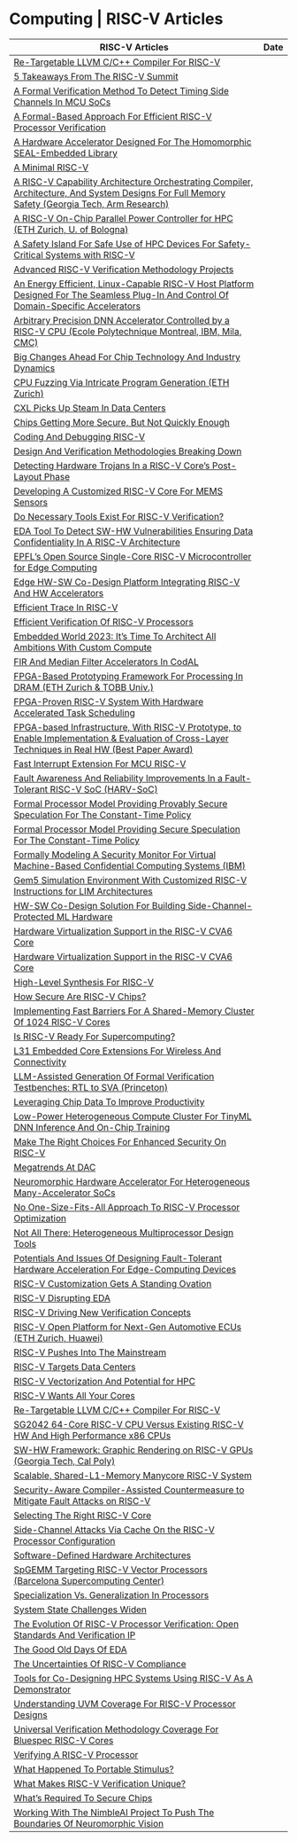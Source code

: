 # Computing \| RISC-V Articles 

| RISC-V Articles | Date |
|---|---|
| [Re-Targetable LLVM C/C++ Compiler For RISC-V](https://codasip.com/2023/07/25/re-targetable-llvm-c-c-plus-plus-compiler-for-riscv/ ) |
| [5 Takeaways From The RISC-V Summit](https://semiengineering.com/5-takeaways-from-the-risc-v-summit/ ) |
| [A Formal Verification Method To Detect Timing Side Channels In MCU SoCs](https://semiengineering.com/a-formal-verification-method-to-detect-timing-side-channels-in-mcu-socs/ ) |
| [A Formal-Based Approach For Efficient RISC-V Processor Verification](https://semiengineering.com/a-formal-based-approach-for-efficient-risc-v-processor-verification/ ) |
| [A Hardware Accelerator Designed For The Homomorphic SEAL-Embedded Library](https://semiengineering.com/a-hardware-accelerator-designed-for-the-homomorphic-seal-embedded-library/ ) |
| [A Minimal RISC-V](https://semiengineering.com/a-minimal-risc-v/ ) |
| [A RISC-V Capability Architecture Orchestrating Compiler, Architecture, And System Designs For Full Memory Safety (Georgia Tech, Arm Research)](https://semiengineering.com/a-risc-v-capability-architecture-orchestrating-compiler-architecture-and-system-designs-for-full-memory-safety/ ) |
| [A RISC-V On-Chip Parallel Power Controller for HPC (ETH Zurich, U. of Bologna)](https://semiengineering.com/a-risc-v-on-chip-parallel-power-controller-for-hpc-eth-zurich-u-of-bologna/ ) |
| [A Safety Island For Safe Use of HPC Devices For Safety-Critical Systems with RISC-V](https://semiengineering.com/a-safety-island-for-safe-use-of-hpc-devices-for-safety-critical-systems-with-risc-v/ ) |
| [Advanced RISC-V Verification Methodology Projects](https://semiengineering.com/advanced-risc-v-verification-methodology-projects/ ) |
| [An Energy Efficient, Linux-Capable RISC-V Host Platform Designed For The Seamless Plug-In And Control Of Domain-Specific Accelerators](https://semiengineering.com/an-energy-efficient-linux-capable-risc-v-host-platform-designed-for-the-seamless-plug-in-and-control-of-domain-specific-accelerators/ ) |
| [Arbitrary Precision DNN Accelerator Controlled by a RISC-V CPU (Ecole Polytechnique Montreal, IBM, Mila, CMC)](https://semiengineering.com/arbitrary-precision-dnn-accelerator-controlled-by-a-risc-v-cpu-ecole-polytechnique-montreal-ibm-mila-cmc/ ) |
| [Big Changes Ahead For Chip Technology And Industry Dynamics](https://semiengineering.com/big-changes-ahead-for-chip-technology-and-industry-dynamics/ ) |
| [CPU Fuzzing Via Intricate Program Generation (ETH Zurich)](https://semiengineering.com/cpu-fuzzing-via-intricate-program-generation-eth-zurich/ ) |
| [CXL Picks Up Steam In Data Centers](https://semiengineering.com/cxl-picks-up-steam-in-data-centers/ ) |
| [Chips Getting More Secure, But Not Quickly Enough](https://semiengineering.com/chips-are-getting-more-secure-but-not-fast-enough/ ) |
| [Coding And Debugging RISC-V](https://semiengineering.com/coding-and-debugging-risc-v/ ) |
| [Design And Verification Methodologies Breaking Down](https://semiengineering.com/design-and-verification-methodologies-breaking-down/ ) |
| [Detecting Hardware Trojans In a RISC-V Core’s Post-Layout Phase](https://semiengineering.com/detecting-hardware-trojans-in-a-risc-v-cores-post-layout-phase/ ) |
| [Developing A Customized RISC-V Core For MEMS Sensors](https://semiengineering.com/developing-a-customized-risc-v-core-for-mems-sensors/ ) |
| [Do Necessary Tools Exist For RISC-V Verification?](https://semiengineering.com/do-necessary-tools-exist-for-risc-v-verification/ ) |
| [EDA Tool To Detect SW-HW Vulnerabilities Ensuring Data Confidentiality In A RISC-V Architecture](https://semiengineering.com/eda-tool-to-detect-sw-hw-vulnerabilities-ensuring-data-confidentiality-in-a-risc-v-architecture/ ) |
| [EPFL’s Open Source Single-Core RISC-V Microcontroller for Edge Computing](https://semiengineering.com/epfls-open-source-single-core-risc-v-microcontroller-for-edge-computing/ ) |
| [Edge HW-SW Co-Design Platform Integrating RISC-V And HW Accelerators](https://semiengineering.com/edge-hw-sw-co-design-platform-integrating-risc-v-and-hw-accelerators/ ) |
| [Efficient Trace In RISC-V](https://semiengineering.com/efficient-trace-in-risc-v/ ) |
| [Efficient Verification Of RISC-V Processors](https://semiengineering.com/efficient-verification-of-risc-v-processors/ ) |
| [Embedded World 2023: It’s Time To Architect All Ambitions With Custom Compute](https://semiengineering.com/embedded-world-2023-its-time-to-architect-all-ambitions-with-custom-compute/ ) |
| [FIR And Median Filter Accelerators In CodAL](https://semiengineering.com/fir-and-median-filter-accelerators-in-codal/ ) |
| [FPGA-Based Prototyping Framework For Processing In DRAM (ETH Zurich & TOBB Univ.)](https://semiengineering.com/fpga-based-prototyping-framework-for-processing-in-dram-eth-zurich-tobb-univ/ ) |
| [FPGA-Proven RISC-V System With Hardware Accelerated Task Scheduling](https://semiengineering.com/fpga-proven-risc-v-system-with-hardware-accelerated-task-scheduling/ ) |
| [FPGA-based Infrastructure, With RISC-V Prototype, to Enable Implementation & Evaluation of Cross-Layer Techniques in Real HW (Best Paper Award)](https://semiengineering.com/fpga-based-infrastructure-with-risc-v-prototype-to-enable-implementation-evaluation-of-cross-layer-techniques-in-real-hw-best-paper-award/ ) |
| [Fast Interrupt Extension For MCU RISC-V](https://semiengineering.com/fast-interrupt-extension-for-mcu-risc-v/ ) |
| [Fault Awareness And Reliability Improvements In a Fault-Tolerant RISC-V SoC (HARV-SoC)](https://semiengineering.com/fault-awareness-and-reliability-improvements-in-a-fault-tolerant-risc-v-soc-harv-soc/ ) |
| [Formal Processor Model Providing Provably Secure Speculation For The Constant-Time Policy](https://semiengineering.com/formal-processor-model-providing-provably-secure-speculation-for-the-constant-time-policy/ ) |
| [Formal Processor Model Providing Secure Speculation For The Constant-Time Policy](https://semiengineering.com/formal-processor-model-providing-secure-speculation-for-the-constant-time-policy/ ) |
| [Formally Modeling A Security Monitor For Virtual Machine-Based Confidential Computing Systems (IBM)](https://semiengineering.com/formally-modeling-a-security-monitor-for-virtual-machine-based-confidential-computing-systems-ibm/ ) |
| [Gem5 Simulation Environment With Customized RISC-V Instructions for LIM Architectures](https://semiengineering.com/gem5-simulation-environment-with-customized-risc-v-instructions-for-lim-architectures/ ) |
| [HW-SW Co-Design Solution For Building Side-Channel-Protected ML Hardware](https://semiengineering.com/hw-sw-co-design-solution-for-building-side-channel-protected-ml-hardware/ ) |
| [Hardware Virtualization Support in the RISC-V CVA6 Core](https://semiengineering.com/hardware-virtualization-support-in-the-risc-v-cva6-core-2/ ) |
| [Hardware Virtualization Support in the RISC-V CVA6 Core](https://semiengineering.com/hardware-virtualization-support-in-the-risc-v-cva6-core/ ) |
| [High-Level Synthesis For RISC-V](https://semiengineering.com/high-level-synthesis-for-risc-v/ ) |
| [How Secure Are RISC-V Chips?](https://semiengineering.com/how-secure-are-risc-v-chips/ ) |
| [Implementing Fast Barriers For A Shared-Memory Cluster Of 1024 RISC-V Cores](https://semiengineering.com/implementing-fast-barriers-for-a-shared-memory-cluster-of-1024-risc-v-cores/ ) |
| [Is RISC-V Ready For Supercomputing?](https://semiengineering.com/is-risc-v-ready-for-supercomputing/ ) |
| [L31 Embedded Core Extensions For Wireless And Connectivity](https://semiengineering.com/l31-embedded-core-extensions-for-wireless-and-connectivity/ ) |
| [LLM-Assisted Generation Of Formal Verification Testbenches: RTL to SVA (Princeton)](https://semiengineering.com/llm-assisted-generation-of-formal-verification-testbenches-rtl-to-sva-princeton/ ) |
| [Leveraging Chip Data To Improve Productivity](https://semiengineering.com/leveraging-data-to-improve-productivity/ ) |
| [Low-Power Heterogeneous Compute Cluster For TinyML DNN Inference And On-Chip Training](https://semiengineering.com/low-power-heterogeneous-compute-cluster-for-tinyml-dnn-inference-and-on-chip-training/ ) |
| [Make The Right Choices For Enhanced Security On RISC-V](https://semiengineering.com/make-the-right-choices-for-enhanced-security-on-risc-v/ ) |
| [Megatrends At DAC](https://semiengineering.com/megatrends-at-dac/ ) |
| [Neuromorphic Hardware Accelerator For Heterogeneous Many-Accelerator SoCs](https://semiengineering.com/neuromorphic-hardware-accelerator-for-heterogeneous-many-accelerator-socs/ ) |
| [No One-Size-Fits-All Approach To RISC-V Processor Optimization](https://semiengineering.com/no-one-size-fits-all-approach-to-risc-v-processor-optimization/ ) |
| [Not All There: Heterogeneous Multiprocessor Design Tools](https://semiengineering.com/not-all-there-heterogeneous-multiprocessor-design-tools/ ) |
| [Potentials And Issues Of Designing Fault-Tolerant Hardware Acceleration For Edge-Computing Devices](https://semiengineering.com/potentials-and-issues-of-designing-fault-tolerant-hardware-acceleration-for-edge-computing-devices/ ) |
| [RISC-V Customization Gets A Standing Ovation](https://semiengineering.com/risc-v-customization-gets-a-standing-ovation/ ) |
| [RISC-V Disrupting EDA](https://semiengineering.com/risc-v-disrupting-eda/ ) |
| [RISC-V Driving New Verification Concepts](https://semiengineering.com/risc-v-driving-new-verification-concepts/ ) |
| [RISC-V Open Platform for Next-Gen Automotive ECUs (ETH Zurich, Huawei)](https://semiengineering.com/risc-v-open-platform-for-next-gen-automotive-ecus-eth-zurich-huawei/ ) |
| [RISC-V Pushes Into The Mainstream](https://semiengineering.com/risc-v-pushes-into-the-mainstream/ ) |
| [RISC-V Targets Data Centers](https://semiengineering.com/risc-v-targets-data-center/ ) |
| [RISC-V Vectorization And Potential for HPC](https://semiengineering.com/risc-v-vectorization-and-potential-for-hpc/ ) |
| [RISC-V Wants All Your Cores](https://semiengineering.com/risc-v-wants-all-your-cores/ ) |
| [Re-Targetable LLVM C/C++ Compiler For RISC-V](https://semiengineering.com/re-targetable-llvm-c-c-compiler-for-risc-v/ ) |
| [SG2042 64-Core RISC-V CPU Versus Existing RISC-V HW And High Performance x86 CPUs](https://semiengineering.com/supercomputing-sg2042-64-core-risc-v-cpu-versus-existing-risc-v-hw-and-high-performance-x86-cpus/ ) |
| [SW-HW Framework: Graphic Rendering on RISC-V GPUs (Georgia Tech, Cal Poly)](https://semiengineering.com/sw-hw-framework-graphic-rendering-on-risc-v-gpus-georgia-tech-cal-poly/ ) |
| [Scalable, Shared-L1-Memory Manycore RISC-V System](https://semiengineering.com/scalable-shared-l1-memory-manycore-risc-v-system/ ) |
| [Security-Aware Compiler-Assisted Countermeasure to Mitigate Fault Attacks on RISC-V](https://semiengineering.com/security-aware-compiler-assisted-countermeasure-to-mitigate-fault-attacks-on-risc-v/ ) |
| [Selecting The Right RISC-V Core](https://semiengineering.com/selecting-the-right-risc-v-core/ ) |
| [Side-Channel Attacks Via Cache On the RISC-V Processor Configuration](https://semiengineering.com/side-channel-attacks-via-cache-on-the-risc-v-processor-configuration/ ) |
| [Software-Defined Hardware Architectures](https://semiengineering.com/software-defined-hardware-architectures/ ) |
| [SpGEMM Targeting RISC-V Vector Processors (Barcelona Supercomputing Center)](https://semiengineering.com/spgemm-targeting-risc-v-vector-processors-barcelona-supercomputing-center/ ) |
| [Specialization Vs. Generalization In Processors](https://semiengineering.com/specialization-vs-generalization-in-processors/ ) |
| [System State Challenges Widen](https://semiengineering.com/system-state-challenges-widen/ ) |
| [The Evolution Of RISC-V Processor Verification: Open Standards And Verification IP](https://semiengineering.com/the-evolution-of-risc-v-processor-verification-open-standards-and-verification-ip/ ) |
| [The Good Old Days Of EDA](https://semiengineering.com/the-good-old-days-of-eda/ ) |
| [The Uncertainties Of RISC-V Compliance](https://semiengineering.com/the-uncertainties-of-risc-v-compliance/ ) |
| [Tools for Co-Designing HPC Systems Using RISC-V As A Demonstrator](https://semiengineering.com/tools-for-co-designing-hpc-systems-using-risc-v-as-a-demonstrator/ ) |
| [Understanding UVM Coverage For RISC-V Processor Designs](https://semiengineering.com/understanding-uvm-coverage-for-risc-v-processor-designs/ ) |
| [Universal Verification Methodology Coverage For Bluespec RISC-V Cores](https://semiengineering.com/universal-verification-methodology-coverage-for-bluespec-risc-v-cores/ ) |
| [Verifying A RISC-V Processor](https://semiengineering.com/verifying-a-risc-v-processor-model/ ) |
| [What Happened To Portable Stimulus?](https://semiengineering.com/what-happened-to-portable-stimulus/ ) |
| [What Makes RISC-V Verification Unique?](https://semiengineering.com/what-makes-risc-v-verification-unique/ ) |
| [What’s Required To Secure Chips](https://semiengineering.com/whats-required-to-secure-chips/ ) |
| [Working With The NimbleAI Project To Push The Boundaries Of Neuromorphic Vision](https://semiengineering.com/working-with-the-nimbleai-project-to-push-the-boundaries-of-neuromorphic-vision/ ) |
